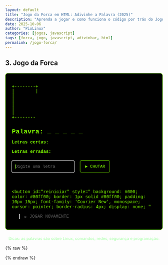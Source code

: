 ```yaml
---
layout: default
title: "Jogo da Forca em HTML: Adivinhe a Palavra (2025)"
description: "Aprenda a jogar e como funciona o código por trás do Jogo da Forca. Feito com HTML, CSS e JavaScript puro — sem frameworks."
date: 2025-10-06
author: "PioLinux"
categories: [jogos, javascript]
tags: [forca, jogo, javascript, adivinhar, html]
permalink: /jogo-forca/
---
```









<div class="game-container">
    <h2>3. Jogo da Forca</h2>
    <!-- Jogo -->
<div style="font-family: 'Courier New', monospace; color: #80ff00; background: #000; padding: 20px; border: 1px solid #80ff00; border-radius: 8px; max-width: 800px; margin: 20px auto;">
  
  <!-- Forca ASCII -->
  <pre id="forca" style="font-size: 14px; line-height: 1; color: #80ff00;">
+--------+
|        |
|        
|        
|        
|        
|
+--------
  </pre>

  <!-- Palavra -->
  <h2 style="color: #80ff00; margin: 10px 0;">Palavra: <span id="palavra">_ _ _ _ _</span></h2>

  <!-- Letras adivinhadas -->
  <p><strong>Letras certas:</strong> <span id="certas"></span></p>
  <p><strong>Letras erradas:</strong> <span id="erradas"></span></p>

  <!-- Entrada -->
  <div style="margin: 20px 0;">
    <input 
      id="letra" 
      type="text" 
      maxlength="1" 
      placeholder="Digite uma letra" 
      style="
        padding: 10px;
        font-family: 'Courier New', monospace;
        background: #000;
        color: #80ff00;
        border: 1px solid #80ff00;
        border-radius: 4px;
        width: 200px;
      "
      autofocus
    />
    <button 
      id="chutar" 
      style="
        background: #000;
        color: #80ff00;
        border: 1px solid #80ff00;
        padding: 10px 15px;
        font-family: 'Courier New', monospace;
        cursor: pointer;
        border-radius: 4px;
        margin-left: 10px;
      "
    >▶ CHUTAR</button>
  </div>

  <!-- Mensagem -->
  <p id="mensagem" style="color: #a8ffa8; min-height: 20px;"></p>

  <!-- Botão reiniciar -->
  <button 
    id="reiniciar" 
    style="
      background: #000;
      color: #80ff00;
      border: 1px solid #80ff00;
      padding: 10px 15px;
      font-family: 'Courier New', monospace;
      cursor: pointer;
      border-radius: 4px;
      display: none;
    "
  >🔁 JOGAR NOVAMENTE</button>

</div>

<!-- Instruções -->
<p style="font-size: 0.9em; color: #a8ffa8; text-align: center;">
  Dicas: as palavras são sobre Linux, comandos, redes, segurança e programação.
</p>

{% raw %}
<script>
  // Banco de palavras
  const palavras = [
    'LINUX', 'TERMINAL', 'BASH', 'KERNEL', 'FIREWALL',
    'SCRIPT', 'CODIGO', 'COMANDO', 'REDE', 'SERVIDOR',
    'JAVASCRIPT', 'HTML', 'SSH', 'ROOT', 'SUDO',
    'DISTRO', 'OPENBSD', 'QUBES', 'KERNEL', 'HACKER'
  ];

  // Elementos
  const inputLetra = document.getElementById('letra');
  const botaoChutar = document.getElementById('chutar');
  const botaoReiniciar = document.getElementById('reiniciar');
  const spanPalavra = document.getElementById('palavra');
  const spanCertas = document.getElementById('certas');
  const spanErradas = document.getElementById('erradas');
  const mensagem = document.getElementById('mensagem');
  const preForca = document.getElementById('forca');

  // Estado do jogo
  let palavraSecreta = '';
  let letrasCertas = [];
  let letrasErradas = [];
  let maxErros = 6;

  // Desenho da forca em ASCII (6 estágios)
  const desenhosForca = [
    `+--------+
|        |
|        
|        
|        
|        
|
+--------+`,
    `+--------+
|        |
|        O
|        
|        
|        
|
+--------+`,
    `+--------+
|        |
|        O
|        |
|        
|        
|
+--------+`,
    `+--------+
|        |
|        O
|       /|
|        
|        
|
+--------+`,
    `+--------+
|        |
|        O
|       /|\\
|        
|        
|
+--------+`,
    `+--------+
|        |
|        O
|       /|\\
|       /
|        
|
+--------+`,
    `+--------+
|        |
|        O
|       /|\\
|       / \\
|        
|
+--------+`
  ];

  // Escolhe palavra aleatória
  function escolherPalavra() {
    const index = Math.floor(Math.random() * palavras.length);
    palavraSecreta = palavras[index];
    letrasCertas = Array(palavraSecreta.length).fill('_');
    letrasErradas = [];
    atualizarTela();
  }

  // Atualiza a interface
  function atualizarTela() {
    spanPalavra.textContent = letrasCertas.join(' ');
    spanCertas.textContent = letrasCertas.filter(l => l !== '_').join(', ');
    spanErradas.textContent = letrasErradas.join(', ');
    preForca.textContent = desenhosForca[letrasErradas.length];
    mensagem.textContent = '';

    // Verifica vitória/derrota
    if (letrasCertas.every(l => l !== '_')) {
      mensagem.textContent = `✅ Parabéns! A palavra era: ${palavraSecreta}`;
      mensagem.style.color = '#00ff00';
      fimDeJogo();
    }

    if (letrasErradas.length >= maxErros) {
      mensagem.textContent = `❌ Você perdeu! A palavra era: ${palavraSecreta}`;
      mensagem.style.color = '#ff0000';
      fimDeJogo();
    }
  }

  // Processa chute
  function chutarLetra() {
    const letra = inputLetra.value.trim().toUpperCase();
    inputLetra.value = '';
    inputLetra.focus();

    if (!letra || letra.length !== 1 || !/[A-Z]/.test(letra)) {
      mensagem.textContent = 'Digite uma letra válida.';
      mensagem.style.color = '#ffcc00';
      return;
    }

    if (letrasCertas.includes(letra) || letrasErradas.includes(letra)) {
      mensagem.textContent = 'Você já chutou essa letra.';
      mensagem.style.color = '#ffcc00';
      return;
    }

    if (palavraSecreta.includes(letra)) {
      // Letra correta
      for (let i = 0; i < palavraSecreta.length; i++) {
        if (palavraSecreta[i] === letra) {
          letrasCertas[i] = letra;
        }
      }
    } else {
      // Letra errada
      letrasErradas.push(letra);
    }

    atualizarTela();
  }

  // Fim de jogo
  function fimDeJogo() {
    inputLetra.disabled = true;
    botaoChutar.disabled = true;
    botaoReiniciar.style.display = 'inline-block';
  }

  // Reiniciar jogo
  function reiniciar() {
    inputLetra.disabled = false;
    botaoChutar.disabled = false;
    botaoReiniciar.style.display = 'none';
    escolherPalavra();
  }

  // Eventos
  botaoChutar.addEventListener('click', chutarLetra);
  inputLetra.addEventListener('keypress', function(e) {
    if (e.key === 'Enter') {
      chutarLetra();
    }
  });
  botaoReiniciar.addEventListener('click', reiniciar);

  // Inicia o jogo
  escolherPalavra();
</script>
{% endraw %}




